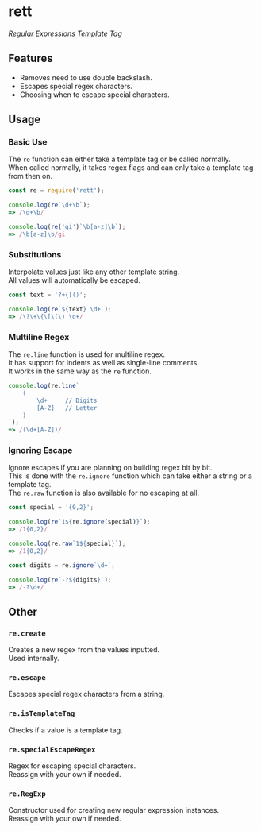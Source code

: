 # rett

*Regular Expressions Template Tag*  

## Features

- Removes need to use double backslash.
- Escapes special regex characters.
- Choosing when to escape special characters.

## Usage

### Basic Use

The `re` function can either take a template tag or be called normally.  
When called normally, it takes regex flags and can only take a template tag from then on.  

```js
const re = require('rett');

console.log(re`\d+\b`);
=> /\d+\b/

console.log(re('gi')`\b[a-z]\b`);
=> /\b[a-z]\b/gi
```

### Substitutions

Interpolate values just like any other template string.  
All values will automatically be escaped.  

```js
const text = '?+{[()';

console.log(re`${text} \d+`);
=> /\?\+\{\[\(\) \d+/
```

### Multiline Regex

The `re.line` function is used for multiline regex.  
It has support for indents as well as single-line comments.  
It works in the same way as the `re` function.  

```js
console.log(re.line`
    (
        \d+     // Digits
        [A-Z]   // Letter
    )
`);
=> /(\d+[A-Z])/
```

### Ignoring Escape

Ignore escapes if you are planning on building regex bit by bit.  
This is done with the `re.ignore` function which can take either a string or a template tag.  
The `re.raw` function is also available for no escaping at all.  

```js
const special = '{0,2}';

console.log(re`1${re.ignore(special)}`);
=> /1{0,2}/

console.log(re.raw`1${special}`);
=> /1{0,2}/

const digits = re.ignore`\d+`;

console.log(re`-?${digits}`);
=> /-?\d+/
```

## Other

### `re.create`

Creates a new regex from the values inputted.  
Used internally.  

### `re.escape`

Escapes special regex characters from a string.  

### `re.isTemplateTag`

Checks if a value is a template tag.  

### `re.specialEscapeRegex`

Regex for escaping special characters.  
Reassign with your own if needed.  

### `re.RegExp`

Constructor used for creating new regular expression instances.  
Reassign with your own if needed.  
